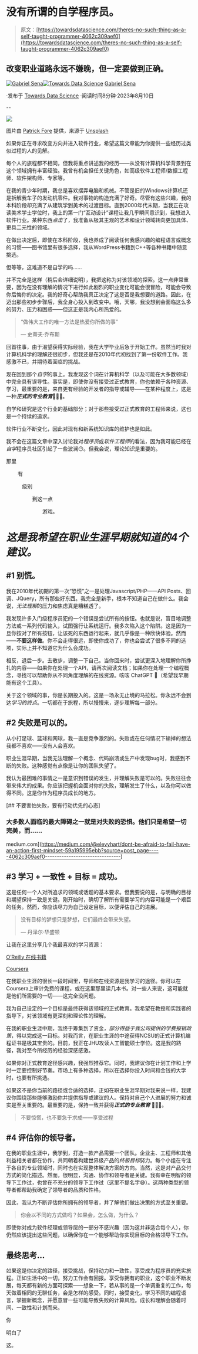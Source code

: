 # 没有所谓的自学程序员。

> 原文：[https://towardsdatascience.com/theres-no-such-thing-as-a-self-taught-programmer-4062c309aef0](https://towardsdatascience.com/theres-no-such-thing-as-a-self-taught-programmer-4062c309aef0)

## 改变职业道路永远不嫌晚，但一定要做到正确。

[](https://lausena.medium.com/?source=post_page-----4062c309aef0--------------------------------)[![Gabriel Sena](../Images/713235a9a7f276a72862c38293d7ac89.png)](https://lausena.medium.com/?source=post_page-----4062c309aef0--------------------------------)[](https://towardsdatascience.com/?source=post_page-----4062c309aef0--------------------------------)[![Towards Data Science](../Images/a6ff2676ffcc0c7aad8aaf1d79379785.png)](https://towardsdatascience.com/?source=post_page-----4062c309aef0--------------------------------) [Gabriel Sena](https://lausena.medium.com/?source=post_page-----4062c309aef0--------------------------------)

·发布于 [Towards Data Science](https://towardsdatascience.com/?source=post_page-----4062c309aef0--------------------------------) ·阅读时间8分钟·2023年8月10日

--

![](../Images/0e3788ca83154cdfc6f2f555e75237de.png)

图片由 [Patrick Fore](https://unsplash.com/@patrickian4?utm_source=medium&utm_medium=referral) 提供，来源于 [Unsplash](https://unsplash.com/?utm_source=medium&utm_medium=referral)

如果你正在寻求改变方向并进入软件行业，希望这篇文章能为你提供一些经历过类似过程的人的见解。

每个人的旅程都不相同，但我将重点讲述我的经历——从没有计算机科学背景到在这个领域拥有丰富经验。我曾有机会担任关键角色，如高级软件工程师/数据工程师、软件架构师、专家等。

在我的青少年时期，我总是喜欢摆弄电脑和机械。不管是旧的Windows计算机还是拆解我车子的发动机零件。我对事物的构造充满了好奇。尽管有这些兴趣，我的本科阶段却充满了从建筑学到美术的过渡目标。直到2000年代末期，当我正在攻读美术学士学位时，我上的第一门“互动设计”课程让我几乎瞬间意识到，我想进入软件行业。某种东西*点击*了，我准备从极其主观的艺术和设计领域转向更加具体、更具二元性的领域。

在做出决定后，即使在本科阶段，我也养成了阅读任何我感兴趣的编程语言或概念的习惯——图书馆里有很多选择，我从WordPress书籍到C++等各种书籍中随意挑选。

但等等，这难道不是自学的吗……

并不完全是这样（稍后会详细说明），我把这称为对该领域的探索。这一点非常重要，因为在没有理解的情况下进行如此剧烈的职业变化可能会很冒险，可能会导致你后悔你的决定。我的好奇心帮助我真正决定了这是否是我想要的道路。因此，在迈出那些初步步骤后，我全身心投入到改变中。哦，天哪，我没想到会面临这么多的努力、压力和困惑——但这正是我内心所热爱的。

> “做伟大工作的唯一方法是热爱你所做的事”
> 
> — 史蒂夫·乔布斯

回首往事，由于渴望获得实际经验，我在大学毕业后急于开始工作。虽然当时我对计算机科学的理解还很初步，但我还是在2010年代初找到了第一份软件工作。我感激不已，并期待着面临的挑战。

现在回到那个*自学*的事上。我发现这个词在计算机科学（以及可能在大多数领域）中完全具有误导性。事实是，即使你没有接受过正式教育，你也依赖于各种资源、学习，最重要的是，来自更有经验的开发者的指导或辅导——在某种程度上，这是一种***正式的专业教育***👨🏽‍🎓。

自学和研究是这个行业的基础部分；对于那些接受过正式教育的工程师来说，这也是一个持续的追求。

软件行业不断变化，因此对现有和新系统知识库的维护也是如此。

我不会在这篇文章中深入讨论我对*程序员*或*软件工程师*的看法，因为我可能已经在*自学*程序员社区引起了一些波澜😶。但我会说，理论知识是重要的。

那里

​ ​ ​​ ​ ​ ​​​ ​ ​​​ ​有

​ ​ ​​​ ​ ​​​ ​ ​​​​ ​ ​​ ​ ​​​ ​​级别

​ ​ ​​​ ​ ​​​ ​ ​​​ ​ ​​​ ​ ​​​ ​ ​​​ ​ ​​​ ​​​ ​ ​​​ ​​​​到这一点

​ ​ ​​​ ​​ ​​​ ​ ​​ ​ ​​​ ​ ​​ ​ ​​​ ​ ​ ​​​ ​ ​​​ ​ ​​​ ​ ​​​ ​​​ ​ ​​​ ​​游戏。

# *这是我希望在职业生涯早期就知道的4个建议。*

## #1 别慌。

我在2010年代初期的第一次“恐慌”之一是处理Javascript/PHP——API Posts、回调、JQuery，所有那些好东西。我完全是新手，根本不知道自己在做什么。我会说，*无法理解*的压力和焦虑真是糟糕透了。

我发现许多入门级程序员犯的一个错误是尝试所有的按钮。也就是说，盲目地调整方法或一系列代码输入，试图强行让系统运行。我多次陷入这个陷阱。这是因为一旦你按对了所有按钮，让该死的东西运行起来，就几乎像是一种欣快体验。然而——**不要这样做**。你不会走得很远，即使你成功了，你也会尝试了很多不同的选项，实际上并不知道它为什么会成功。

相反，退后一步。去散步，调整一下自己。当你回来时，尝试更深入地理解你所挣扎的内容——如果你在处理一个API，请再次阅读文档；如果你在处理一个编程概念，寻找可以帮助你从不同角度理解的在线资源。咳咳 ChatGPT 🤖（希望我早期能有这个工具）。

关于这个领域的事，你是长期投入的。这是一场永无止境的马拉松。你永远不会到达*学习的终点*。一切都在于旅程，所以慢慢来，逐步理解每一部分。

## #2 失败是可以的。

从小打足球、篮球和网球，我一直是竞争激烈的。失败或在任何情况下输掉的想法我都不喜欢——没有人会喜欢。

职业生涯早期，当我无法理解一个概念、代码崩溃或生产中发现bug时，我感到不断的失败。这种感觉有点像是让你的团队失望了。

我认为最困难的事情之一是意识到错误的发生，并理解失败是可以的。失败往往会带来伟大的成果。你应该把握机会面对你的失败，理解发生了什么，以及你可以做得不同。这是你作为程序员成长的地方。

[](https://medium.com/@elevyhart/dont-be-afraid-to-fail-have-an-action-first-mindset-59a195995ebb?source=post_page-----4062c309aef0--------------------------------) [## 不要害怕失败，要有行动优先的心态]

### 大多数人面临的最大障碍之一就是对失败的恐惧。他们只是希望一切完美，而……

medium.com](https://medium.com/@elevyhart/dont-be-afraid-to-fail-have-an-action-first-mindset-59a195995ebb?source=post_page-----4062c309aef0--------------------------------)

## #3 学习 + 一致性 + 目标 = 成功。

这是任何一个人对所追求的领域或话题的基本要求。但我要说的是，与明确的目标和期望保持一致是关键。刚开始时，确切了解所有需要学习的内容可能是一个艰巨的任务。然而，你应该尽力为自己设定目标，以便评估自己的进展。

> 没有目标的梦想只是梦想，它们最终会带来失望。
> 
> — 丹泽尔·华盛顿

让我在这里分享几个我最喜欢的学习资源：

[O’Reilly 在线书籍](https://learning.oreilly.com/home/)

[Coursera](https://www.coursera.org/)

在我职业生涯的很长一段时间里，导师和在线资源是我学习的途径。你可以在Coursera上审计免费的课程，或在这里那里读几本书。对一些人来说，这可能就是他们所需要的一切——这完全没问题。

我为自己设定的一个目标是最终获得该领域的正式教育。我希望在教授和实践者的指导下，对该领域有更深刻和理论性的理解。

在我的职业生涯中期，我终于筹集到了资金，*部分得益于我公司提供的学费报销政策*，得以完成这一目标。对我而言，在职业生涯的中途获得NCSU的正式计算机编程证书是极其宝贵的。目前，我正在JHU攻读人工智能硕士学位。这是我的路径，我对至今所经历的经验深感感激。

如果你对正式教育途径感兴趣，我强烈推荐它。同时，我建议你在计划工作和上学时一定要控制好节奏。市场上有多种选择，所以在选择你投入时间和金钱的大学时，也要有所挑选。

如果这不是你当前的路径或合适的选择，正如在职业生涯早期对我来说一样，我建议你围绕那些能够激励你并提供指导或建议的人。保持对自己个人进展的努力和诚实是至关重要的。最重要的是，保持一致并获得***正式的专业教育*** 👨🏽‍🎓。

> 不要惊慌，也不要急于求成——享受过程

## #4 评估你的领导者。

在我的职业生涯中，我学到，打造一款产品需要一个团队。企业主、工程师和其他利益相关者都在协作，共同朝着构建世界级产品的*终极目标*努力。每个小组在专注于各自的专业领域时，同时也在实现整体解决方案的方向。当然，这是对产品交付方式的简化描述。然而，很明显，沟通、协作和领导者是关键。我有幸在明智的领导下工作过，也曾在不充分的领导下工作过（这里不提名字😅）。这两种类型的领导者都帮助我确定了领导者的品质和性格。

因此，我认为不断评估你所拥有的领导者，并了解他们做出决策的方式至关重要。

> 你会以不同的方式做吗？如果会，怎么做，为什么？

即使你对成为软件经理或领导层的一部分不感兴趣（因为这并非适合每个人），你仍然应该提出这些问题，以确保你在一个能够帮助你实现目标的合格领导下工作。

## 最终思考…

如果这是你决定的路径，接受挑战，保持动力和一致性，享受成为程序员的充实旅程。正如生活中的一切，努力工作会有回报。享受你拥有的职业，这个职业不断发展，每天都有新的方面可探索——想象一下，若从事的是一个单调重复的工作，每天做着相同的无聊任务，会是怎样的感受。同时，接受变化，学习不同的编程语言，掌握新概念，并愿意冒一些可能导致失败的计算风险。成长和理解会随着时间、一致性和计划而来。

你

明白了

这。
